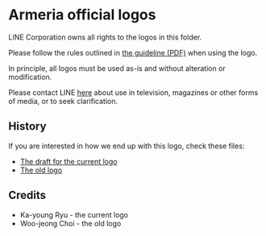 # Armeria official logos

LINE Corporation owns all rights to the logos in this folder.

Please follow the rules outlined in [the guideline (PDF)](armeria_guideline.pdf)
when using the logo.

In principle, all logos must be used as-is and without alteration or modification.

Please contact LINE [here](https://linecorp.com/en/inquiry/corporate/form.html)
about use in television, magazines or other forms of media, or to seek
clarification.

## History

If you are interested in how we end up with this logo, check these files:

- [The draft for the current logo](armeria_draft.pdf)
- [The old logo](armeria_icon_legacy.svg)

## Credits

- Ka-young Ryu - the current logo
- Woo-jeong Choi - the old logo
